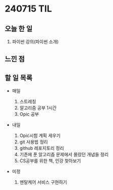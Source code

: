 # 240715 TIL

## 오늘 한 일
1. 파이썬 강의(파이썬 소개)

## 느낀 점

## 할 일 목록
 - 매일
    1. 스트레칭
    2. 알고리즘 공부 1시간
    3. Opic 공부

 - 내일
    1. Opic시험 계획 세우기
    2. git 사용법 정리
    3. github 레포지토리 정리
    4. 기존에 푼 알고리즘 문제에서 몰랐던 개념들 정리
    5. CS공부를 위한 책, 인강 찾아보기

 - 미정
    1. 멘탈케어 서비스 구현하기